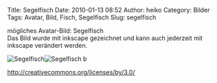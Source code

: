 Title: Segelfisch
Date: 2010-01-13 08:52
Author: heiko
Category: Bilder
Tags: Avatar, Bild, Fisch, Segelfisch
Slug: segelfisch

mögliches Avatar-Bild: Segelfisch  
Das Bild wurde mit inkscape gezeichnet und kann auch jederzeit mit
inkscape verändert werden.

![Segelfisch][]![Segelfisch b][]

http://creativecommons.org/licenses/by/3.0/

  [Segelfisch]: http://www.datenpaul.de/archive/segelfisch.png
  [Segelfisch b]: http://www.datenpaul.de/archive/segelfisch_b.png
